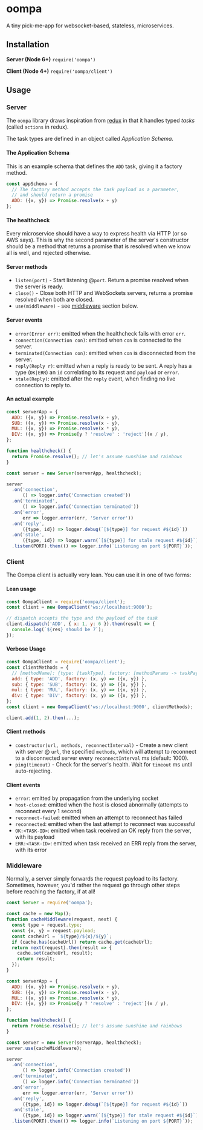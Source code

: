 # oompa
A tiny pick-me-app for websocket-based, stateless, microservices.

## Installation

**Server (Node 6+)** `require('oompa')`

**Client (Node 4+)** `require('oompa/client')`

## Usage
### Server

The `oompa` library draws inspiration from [redux](https://github.com/reactjs/redux) in that it handles
typed *tasks* (called `actions` in redux).

The task types are defined in an object called *Application Schema*.

#### The Application Schema
This is an example schema that defines the `ADD` task, giving it a factory method.

```js
const appSchema = {
  // The factory method accepts the task payload as a parameter,
  // and should return a promise
  ADD: ({x, y}) => Promise.resolve(x + y)
};
```

#### The healthcheck
Every microservice should have a way to express health via HTTP (or so AWS says).
This is why the second parameter of the server's constructor should be a method that returns
a promise that is resolved when we know all is well, and rejected otherwise.

#### Server methods
- `listen(port)` - Start listening @`port`. Return a promise resolved when the server is ready.
- `close()` - Close both HTTP and WebSockets servers, returns a promise resolved when both are closed.
- `use(middleware)` - see [middleware](#middleware) section below.

#### Server events
- `error(Error err)`: emitted when the healthcheck fails with error `err`.
- `connection(Connection con)`: emitted when `con` is connected to the server.
- `terminated(Connection con)`: emitted when `con` is disconnected from the server.
- `reply(Reply r)`: emitted when a reply is ready to be sent. A reply has a type (`OK|ERR`) an `id` correlating to its request and `payload` or `error`.
- `stale(Reply)`: emitted after the `reply` event, when finding no live connection to reply to.

#### An actual example

```js
const serverApp = {
  ADD: ({x, y}) => Promise.resolve(x + y), 
  SUB: ({x, y}) => Promise.resolve(x - y), 
  MUL: ({x, y}) => Promise.resolve(x * y), 
  DIV: ({x, y}) => Promise[y ? 'resolve' : 'reject'](x / y), 
};

function healthcheck() {
  return Promise.resolve(); // let's assume sunshine and rainbows
}

const server = new Server(serverApp, healthcheck);

server
  .on('connection',
      () => logger.info('Connection created'))
  .on('terminated',
      () => logger.info('Connection terminated'))
  .on('error',
      err => logger.error(err, 'Server error'))
  .on('reply',
      ({type, id}) => logger.debug(`[${type}] for request #${id}`))
  .on('stale',
      ({type, id}) => logger.warn(`[${type}] for stale request #${id}`))
  .listen(PORT).then(() => logger.info(`Listening on port ${PORT}`));
```

### Client
The Oompa client is actually very lean. You can use it in one of two forms:

#### Lean usage
```js
const OompaClient = require('oompa/client');
const client = new OompaClient('ws://localhost:9000');

// dispatch accepts the type and the payload of the task
client.dispatch('ADD', { x: 1, y: 6 }).then(result => {
  console.log(`${res} should be 7`);
});
```

#### Verbose Usage
```js
const OompaClient = require('oompa/client');
const clientMethods = {
  // [methodName]: {type: [taskType], factory: [methodParams -> taskPayload]}
  add: { type: 'ADD', factory: (x, y) => ({x, y}) },
  sub: { type: 'SUB', factory: (x, y) => ({x, y}) },
  mul: { type: 'MUL', factory: (x, y) => ({x, y}) },
  div: { type: 'DIV', factory: (x, y) => ({x, y}) },
};
const client = new OompaClient('ws://localhost:9000', clientMethods);

client.add(1, 2).then(...);
```

#### Client methods
- `constructor(url, methods, reconnectInterval)` - Create a new client with server @ `url`, the specified `methods`, which will attempt to reconnect to a disconnected server every `reconnectInterval` ms (default: 1000).
- `ping(timeout)` - Check for the server's health. Wait for `timeout` ms until auto-rejecting.

#### Client events

- `error`: emitted by propagation from the underlying socket
- `host-closed`: emitted when the host is closed abnormally (attempts to reconnect every 1 second)
- `reconnect-failed`: emitted when an attempt to reconnect has failed
- `reconnected`: emitted when the last attempt to reconnect was successful
- `OK:<TASK-ID>`: emitted when task <TASK-ID> received an OK reply from the server, with its payload
- `ERR:<TASK-ID>`: emitted when task <TASK-ID> received an ERR reply from the server, with its error

### Middleware
Normally, a server simply forwards the request payload to its factory. Sometimes, however, you'd rather
the request go through other steps before reaching the factory, if at all!

```js
const Server = require('oompa');

const cache = new Map();
function cacheMiddleware(request, next) {
  const type = request.type;
  const {x, y} = request.payload;
  const cacheUrl = `${type}/${x}/${y}`;
  if (cache.has(cacheUrl)) return cache.get(cacheUrl);
  return next(request).then(result => {
    cache.set(cacheUrl, result);
    return result;
  });
}

const serverApp = {
  ADD: ({x, y}) => Promise.resolve(x + y), 
  SUB: ({x, y}) => Promise.resolve(x - y), 
  MUL: ({x, y}) => Promise.resolve(x * y), 
  DIV: ({x, y}) => Promise[y ? 'resolve' : 'reject'](x / y), 
};

function healthcheck() {
  return Promise.resolve(); // let's assume sunshine and rainbows
}

const server = new Server(serverApp, healthcheck);
server.use(cacheMiddleware);

server
  .on('connection',
      () => logger.info('Connection created'))
  .on('terminated',
      () => logger.info('Connection terminated'))
  .on('error',
      err => logger.error(err, 'Server error'))
  .on('reply',
      ({type, id}) => logger.debug(`[${type}] for request #${id}`))
  .on('stale',
      ({type, id}) => logger.warn(`[${type}] for stale request #${id}`))
  .listen(PORT).then(() => logger.info(`Listening on port ${PORT}`));
```
